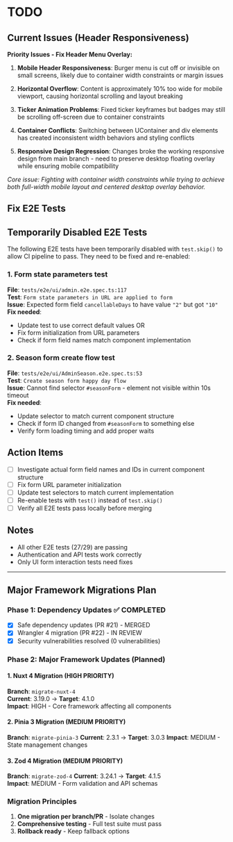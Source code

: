 # TODO

## Current Issues (Header Responsiveness)

**Priority Issues - Fix Header Menu Overlay:**

1. **Mobile Header Responsiveness**: Burger menu is cut off or invisible on small screens, likely due to container width constraints or margin issues

2. **Horizontal Overflow**: Content is approximately 10% too wide for mobile viewport, causing horizontal scrolling and layout breaking  

3. **Ticker Animation Problems**: Fixed ticker keyframes but badges may still be scrolling off-screen due to container constraints

4. **Container Conflicts**: Switching between UContainer and div elements has created inconsistent width behaviors and styling conflicts

5. **Responsive Design Regression**: Changes broke the working responsive design from main branch - need to preserve desktop floating overlay while ensuring mobile compatibility

*Core issue: Fighting with container width constraints while trying to achieve both full-width mobile layout and centered desktop overlay behavior.*

## Fix E2E Tests

## Temporarily Disabled E2E Tests

The following E2E tests have been temporarily disabled with `test.skip()` to allow CI pipeline to pass. They need to be fixed and re-enabled:

### 1. Form state parameters test
**File**: `tests/e2e/ui/admin.e2e.spec.ts:117`  
**Test**: `Form state parameters in URL are applied to form`  
**Issue**: Expected form field `cancellableDays` to have value `"2"` but got `"10"`  
**Fix needed**: 
- Update test to use correct default values OR
- Fix form initialization from URL parameters
- Check if form field names match component implementation

### 2. Season form create flow test  
**File**: `tests/e2e/ui/AdminSeason.e2e.spec.ts:53`  
**Test**: `Create season form happy day flow`  
**Issue**: Cannot find selector `#seasonForm` - element not visible within 10s timeout  
**Fix needed**:
- Update selector to match current component structure
- Check if form ID changed from `#seasonForm` to something else
- Verify form loading timing and add proper waits

## Action Items
- [ ] Investigate actual form field names and IDs in current component structure
- [ ] Fix form URL parameter initialization 
- [ ] Update test selectors to match current implementation
- [ ] Re-enable tests with `test()` instead of `test.skip()`
- [ ] Verify all E2E tests pass locally before merging

## Notes
- All other E2E tests (27/29) are passing
- Authentication and API tests work correctly
- Only UI form interaction tests need fixes

---

## Major Framework Migrations Plan

### Phase 1: Dependency Updates ✅ COMPLETED
- [x] Safe dependency updates (PR #21) - MERGED  
- [x] Wrangler 4 migration (PR #22) - IN REVIEW
- [x] Security vulnerabilities resolved (0 vulnerabilities)

### Phase 2: Major Framework Updates (Planned)

#### 1. Nuxt 4 Migration (HIGH PRIORITY)
**Branch**: `migrate-nuxt-4`  
**Current**: 3.19.0 → **Target**: 4.1.0  
**Impact**: HIGH - Core framework affecting all components

#### 2. Pinia 3 Migration (MEDIUM PRIORITY)  
**Branch**: `migrate-pinia-3`
**Current**: 2.3.1 → **Target**: 3.0.3
**Impact**: MEDIUM - State management changes

#### 3. Zod 4 Migration (MEDIUM PRIORITY)
**Branch**: `migrate-zod-4`
**Current**: 3.24.1 → **Target**: 4.1.5  
**Impact**: MEDIUM - Form validation and API schemas

### Migration Principles
1. **One migration per branch/PR** - Isolate changes
2. **Comprehensive testing** - Full test suite must pass
3. **Rollback ready** - Keep fallback options